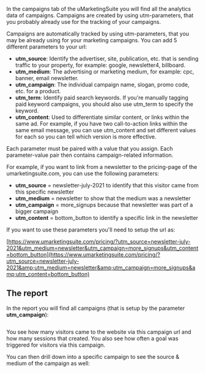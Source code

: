 In the campaigns tab of the uMarketingSuite you will find all the analytics data of campaigns. Campaigns are created by using utm-parameters, that you probably already use for the tracking of your campaigns.

Campaigns are automatically tracked by using utm-parameters, that you may be already using for your marketing campaigns. You can add 5 different parameters to your url:

- **utm\_source**: Identify the advertiser, site, publication, etc. that is sending traffic to your property, for example: google, newsletter4, billboard.
- **utm\_medium**: The advertising or marketing medium, for example: cpc, banner, email newsletter.
- **utm\_campaign**: The individual campaign name, slogan, promo code, etc. for a product.
- **utm\_term**: Identify paid search keywords. If you're manually tagging paid keyword campaigns, you should also use utm\_term to specify the keyword.
- **utm\_content**: Used to differentiate similar content, or links within the same ad. For example, if you have two call-to-action links within the same email message, you can use utm\_content and set different values for each so you can tell which version is more effective.

Each parameter must be paired with a value that you assign. Each parameter-value pair then contains campaign-related information.

For example, if you want to link from a newsletter to the pricing-page of the umarketingsuite.com, you can use the following parameters:

- **utm\_source** =  newsletter-july-2021 to identify that this visitor came from this specific newsletter
- **utm\_medium** = newsletter to show that the medium was a newsletter
- **utm\_campaign** = more\_signups because that newsletter was part of a bigger campaign
- **utm\_content** = bottom\_button to identify a specific link in the newsletter

If you want to use these parameters you'll need to setup the url as:

[https://www.umarketingsuite.com/pricing/?utm_source=newsletter-july-2021&utm_medium=newsletter&utm_campaign=more_signups&utm_content=bottom_button](https://www.umarketingsuite.com/pricing/?utm_source=newsletter-july-2021&amp;utm_medium=newsletter&amp;utm_campaign=more_signups&amp;utm_content=bottom_button)

## The report

In the report you will find all campaigns (that is setup by the parameter **utm\_campaign**):

![]()

You see how many visitors came to the website via this campaign url and how many sessions that created. You also see how often a goal was triggered for visitors via this campaign.

You can then drill down into a specific campaign to see the source & medium of the campaign as well:

![]()